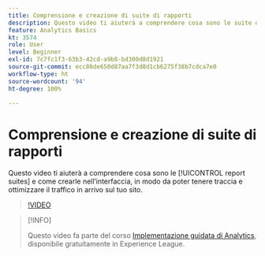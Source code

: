 ```yaml
---
title: Comprensione e creazione di suite di rapporti
description: Questo video ti aiuterà a comprendere cosa sono le suite di rapporti e come crearle nell’interfaccia, in modo da poter tenere traccia e ottimizzare il traffico in arrivo sul tuo sito.
feature: Analytics Basics
kt: 3574
role: User
level: Beginner
exl-id: 7c7fc1f3-63b3-42cd-a9b8-bd300d8d1921
source-git-commit: ecc86de650d87aa7f3d8d1cb6275f38b7cdca7e0
workflow-type: ht
source-wordcount: '94'
ht-degree: 100%

---
```


# Comprensione e creazione di suite di rapporti

Questo video ti aiuterà a comprendere cosa sono le [!UICONTROL report suites] e come crearle nell’interfaccia, in modo da poter tenere traccia e ottimizzare il traffico in arrivo sul tuo sito.

>[!VIDEO](https://video.tv.adobe.com/v/28773/?quality=12&learn=on)

>[!INFO]
>
> Questo video fa parte del corso [Implementazione guidata di Analytics](https://experienceleague.adobe.com/?recommended=Analytics-D-1-2019.1&amp;lang=it), disponibile gratuitamente in Experience League.
